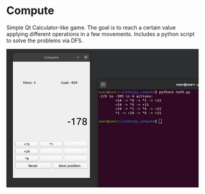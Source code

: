 # Compute
Simple Qt Calculator-like game. The goal is to reach a certain value applying different operations in a few movements. Includes a python script to solve the problems via DFS.

![main screen](https://raw.githubusercontent.com/oriolOrnaque/Compute/master/imgs/img.jpg)
